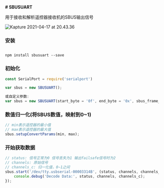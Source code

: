 **# SBUSUART**

用于接收和解析遥控器接收机的SBUS输出信号

![Kapture 2021-04-17 at 20.43.36](example.gif)

### 安装 


```shell

npm install sbusuart --save

```


### 初始化

```javascript
const SerialPort = require('serialport')

var sbus = new SBUSUART();

或自定义参数:
var sbus = new SBUSUART(start_byte = '0f', end_byte = '0x', sbus_frame_len = 25, sbus_num_channels = 18, baudRate = 100000, stopBits = 2, parity = 'even', dataBits = 8);


```



### 数值归一化(将SBUS数值，映射到0~1)

```javascript
// min表示遥控器的最小值
// max表示遥控器的最大值
sbus.setupConvertParams(min, max);
```



### 开始获取数据

```javascript
// status: 信号正常为0 信号丢失为1 输出failsafe信号时为2
// channels: 原始信号
// channels_c: 归一化值，0~1之间
sbus.start('/dev/tty.usbserial-00003314B', (status, channels, channels_c)=>{
	console.debug('Decode Data:', status, channels, channels_c);
});
```







